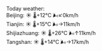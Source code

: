 Today weather:  
Beijing: ☀️   🌡️+12°C 🌬️↙0km/h  
Tianjin: ☀️   🌡️+15°C 🌬️→11km/h  
Shijiazhuang: ☀️   🌡️+26°C 🌬️↑11km/h  
Tangshan: ☀️   🌡️+14°C 🌬️→17km/h  
